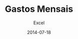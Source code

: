 ---
title: Gastos Mensais
subtitle: Excel
layout: default
link: https://github.com/Pedro-Gutierre18/controle-de-gastos-mensais-excel
modal-id: 1
date: 2014-07-18
img: 01_full.jpg
thumbnail: 01_thumbnail.jpg
alt: image-alt
project-date: Julho de 2025
ferramentas: Excel
description: Planilha dinâmica para controle financeiro pessoal, com tabelas dinâmicas e gráficos interativos para melhor controle.

---